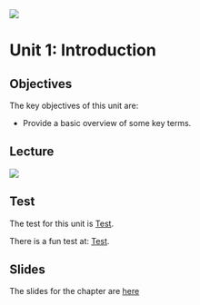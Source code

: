 <img src="https://github.com/billbuchanan/csn09112/blob/master/zadditional/top_csn09112.png"/>

# Unit 1: Introduction

## Objectives
The key objectives of this unit are:</p>
<ul>
  <li>Provide a basic overview of some key terms.</li>
</ul>

## Lecture
[![](http://img.youtube.com/vi/iHtJxxLJtdw/0.jpg)](http://www.youtube.com/watch?v=iHtJxxLJtdw "Introduction")

  
## Test
<p>The test for this unit is <a href="https://asecuritysite.com/tests/tests?sortBy=sfc01">Test</a>.</p>
<p>There is a fun test at: <a href="https://asecuritysite.com/tests/fun?sortBy=sfc01">Test</a>.</p>

## Slides
The slides for the chapter are [here](https://github.com/billbuchanan/csn09112/blob/master/week02_ids/lecture/unit01_fun.pdf)




